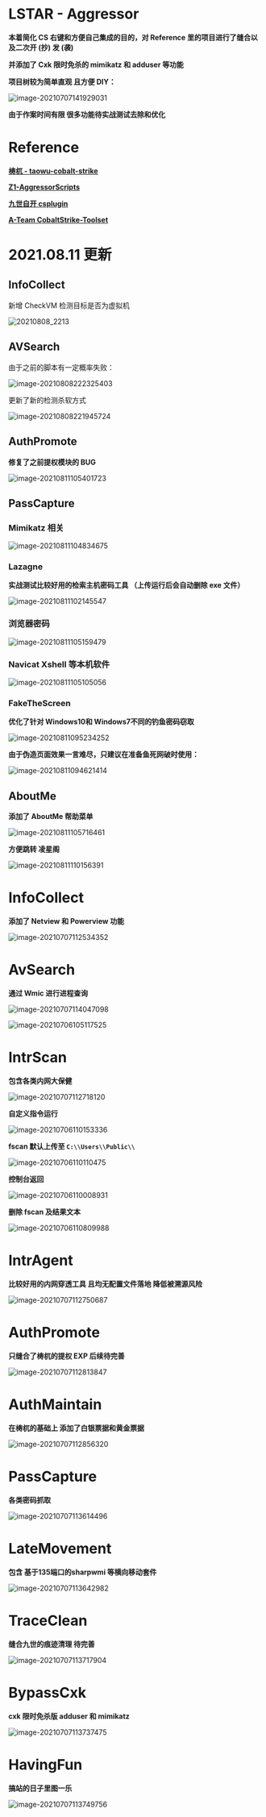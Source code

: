 # LSTAR - Aggressor

**本着简化 CS 右键和方便自己集成的目的，对 Reference 里的项目进行了缝合以及二次开 (抄) 发 (袭)** 

**并添加了 Cxk 限时免杀的 mimikatz 和 adduser 等功能**

**项目树较为简单直观 且方便 DIY：**

![image-20210707141929031](LSTAR/image-20210707141929031.png)

**由于作案时间有限 很多功能待实战测试去除和优化**

# Reference

[**梼杌 - taowu-cobalt-strike**](https://github.com/pandasec888/taowu-cobalt-strike)

[**Z1-AggressorScripts**](https://github.com/z1un/Z1-AggressorScripts)

[**九世自开 csplugin**](https://github.com/422926799/csplugin)

[**A-Team CobaltStrike-Toolset**](https://github.com/QAX-A-Team/CobaltStrike-Toolset)

# 2021.08.11 更新

## InfoCollect

新增 CheckVM 检测目标是否为虚拟机

![20210808_2213](LSTAR/20210808221427.png)

## AVSearch

由于之前的脚本有一定概率失败：

![image-20210808222325403](LSTAR/image-20210808222325403.png)

更新了新的检测杀软方式

![image-20210808221945724](LSTAR/20210808221945.png)

## AuthPromote

**修复了之前提权模块的 BUG**

![image-20210811105401723](LSTAR/20210811105401.png)

## PassCapture

### Mimikatz 相关

![image-20210811104834675](LSTAR/20210811104834.png)

### Lazagne

**实战测试比较好用的检索主机密码工具 （上传运行后会自动删除 exe 文件）**

![image-20210811102145547](LSTAR/20210811102145.png)

### 浏览器密码

![image-20210811105159479](LSTAR/20210811105159.png)

### Navicat Xshell 等本机软件

![image-20210811105105056](LSTAR/20210811105105.png)

### FakeTheScreen

**优化了针对 Windows10和 Windows7不同的钓鱼密码窃取**

![image-20210811095234252](LSTAR/20210811095234.png)

**由于伪造页面效果一言难尽，只建议在准备鱼死网破时使用：**

![image-20210811094621414](LSTAR/20210811094621.png)

## AboutMe

**添加了 AboutMe 帮助菜单**

![image-20210811105716461](LSTAR/20210811105716.png)

**方便跳转 凌星阁**

![image-20210811110156391](LSTAR/20210811110156.png)

# InfoCollect

**添加了 Netview 和 Powerview 功能**

![image-20210707112534352](LSTAR/image-20210707112534352.png)

# AvSearch

**通过 Wmic 进行进程查询**

![image-20210707114047098](LSTAR/image-20210707114047098.png)

![image-20210706105117525](LSTAR/image-20210706105117525.png)

# IntrScan

**包含各类内网大保健**

![image-20210707112718120](LSTAR/image-20210707112718120.png)

**自定义指令运行**

![image-20210706110153336](LSTAR/image-20210706110153336.png)

**fscan 默认上传至 `C:\\Users\\Public\\`**

![image-20210706110110475](LSTAR/image-20210706110110475.png)



**控制台返回**

![image-20210706110008931](LSTAR/image-20210706110008931.png)

**删除 fscan 及结果文本**

![image-20210706110809988](LSTAR/image-20210706110809988.png)

# IntrAgent

**比较好用的内网穿透工具 且均无配置文件落地 降低被溯源风险**

![image-20210707112750687](LSTAR/image-20210707112750687.png)

# AuthPromote

**只缝合了梼杌的提权 EXP 后续待完善**

![image-20210707112813847](LSTAR/image-20210707112813847.png)

# AuthMaintain

**在梼杌的基础上 添加了白银票据和黄金票据**

![image-20210707112856320](LSTAR/image-20210707112856320.png)

# PassCapture

**各类密码抓取**

![image-20210707113614496](LSTAR/image-20210707113614496.png)

# LateMovement

**包含 基于135端口的sharpwmi 等横向移动套件**

![image-20210707113642982](LSTAR/image-20210707113642982.png)

# TraceClean

**缝合九世的痕迹清理 待完善**

![image-20210707113717904](LSTAR/image-20210707113717904.png)

# BypassCxk

**cxk 限时免杀版 adduser 和 mimikatz**

![image-20210707113737475](LSTAR/image-20210707113737475.png)

# HavingFun

**搞站的日子里图一乐**

![image-20210707113749756](LSTAR/image-20210707113749756.png)

